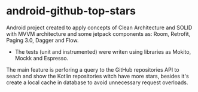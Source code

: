 # android-github-top-stars

 Android project created to apply concepts of Clean Architecture and SOLID with MVVM architecture and some jetpack components as: Room, Retrofit, Paging 3.0, Dagger and Flow. 

 - The tests (unit and instrumented) were writen using libraries as Mokito, Mockk and Espresso.

The main feature is perforing a query to the GitHub repositories API to seach and show the Kotlin repositories witch have more stars, besides it's create a local cache in database to avoid unnecessary request overloads.
